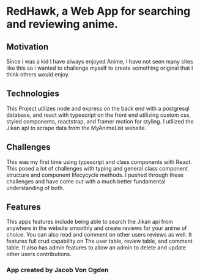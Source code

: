 # RedHawk, a Web App for searching and reviewing anime.

## Motivation

Since i was a kid I have always enjoyed Anime, I have not seen many sites like this so i wanted to challenge myself to create something original that I think others would enjoy.

## Technologies

This Project utilizes node and express on the back end with a postgresql database, and react with typescript on the front end utilizing custom css, styled components, reactstrap, and framer motion for styling. I utilized the Jikan api to scrape data from the MyAnimeList website.

## Challenges

This was my first time using typescript and class components with React. This posed a lot of challenges with typing and general class component structure and component lifecycycle methods. I pushed through these challenges and have come out with a much better fundamental understanding of both.

## Features

This apps features include being able to search the Jikan api from anywhere in the website smoothly and create reviews for your anime of choice. You can also read and comment on other users reviews as well. It features full crud capability on The user table, review table, and comment table. It also has admin features to allow an admin to delete and update other users contributions.

### App created by Jacob Von Ogden